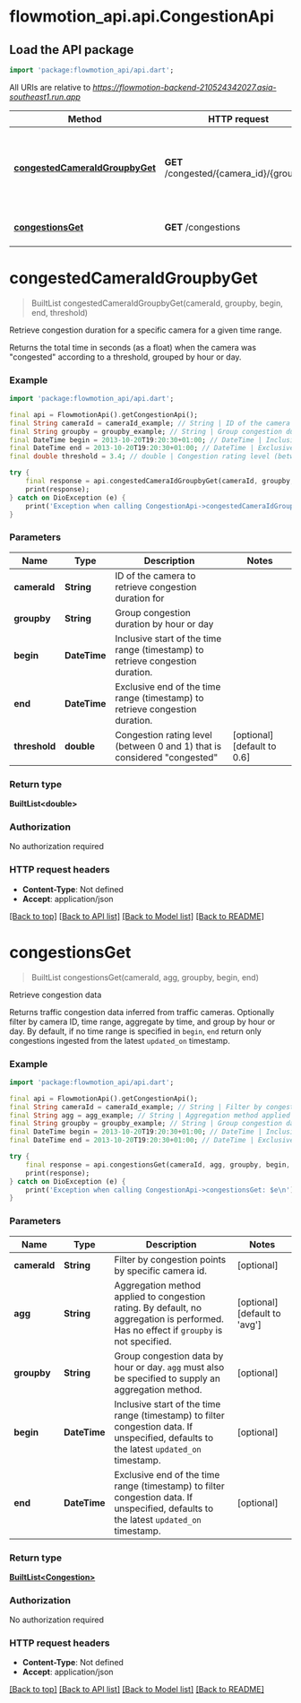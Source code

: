 # flowmotion_api.api.CongestionApi

## Load the API package
```dart
import 'package:flowmotion_api/api.dart';
```

All URIs are relative to *https://flowmotion-backend-210524342027.asia-southeast1.run.app*

Method | HTTP request | Description
------------- | ------------- | -------------
[**congestedCameraIdGroupbyGet**](CongestionApi.md#congestedcameraidgroupbyget) | **GET** /congested/{camera_id}/{groupby} | Retrieve congestion duration for a specific camera for a given time range.
[**congestionsGet**](CongestionApi.md#congestionsget) | **GET** /congestions | Retrieve congestion data


# **congestedCameraIdGroupbyGet**
> BuiltList<double> congestedCameraIdGroupbyGet(cameraId, groupby, begin, end, threshold)

Retrieve congestion duration for a specific camera for a given time range.

Returns the total time in seconds (as a float) when the camera was \"congested\" according to a threshold, grouped by hour or day.

### Example
```dart
import 'package:flowmotion_api/api.dart';

final api = FlowmotionApi().getCongestionApi();
final String cameraId = cameraId_example; // String | ID of the camera to retrieve congestion duration for
final String groupby = groupby_example; // String | Group congestion duration by hour or day
final DateTime begin = 2013-10-20T19:20:30+01:00; // DateTime | Inclusive start of the time range (timestamp) to retrieve congestion duration.
final DateTime end = 2013-10-20T19:20:30+01:00; // DateTime | Exclusive end of the time range (timestamp) to retrieve congestion duration.
final double threshold = 3.4; // double | Congestion rating level (between 0 and 1) that is considered \"congested\"

try {
    final response = api.congestedCameraIdGroupbyGet(cameraId, groupby, begin, end, threshold);
    print(response);
} catch on DioException (e) {
    print('Exception when calling CongestionApi->congestedCameraIdGroupbyGet: $e\n');
}
```

### Parameters

Name | Type | Description  | Notes
------------- | ------------- | ------------- | -------------
 **cameraId** | **String**| ID of the camera to retrieve congestion duration for | 
 **groupby** | **String**| Group congestion duration by hour or day | 
 **begin** | **DateTime**| Inclusive start of the time range (timestamp) to retrieve congestion duration. | 
 **end** | **DateTime**| Exclusive end of the time range (timestamp) to retrieve congestion duration. | 
 **threshold** | **double**| Congestion rating level (between 0 and 1) that is considered \"congested\" | [optional] [default to 0.6]

### Return type

**BuiltList&lt;double&gt;**

### Authorization

No authorization required

### HTTP request headers

 - **Content-Type**: Not defined
 - **Accept**: application/json

[[Back to top]](#) [[Back to API list]](../README.md#documentation-for-api-endpoints) [[Back to Model list]](../README.md#documentation-for-models) [[Back to README]](../README.md)

# **congestionsGet**
> BuiltList<Congestion> congestionsGet(cameraId, agg, groupby, begin, end)

Retrieve congestion data

Returns traffic congestion data inferred from traffic cameras. Optionally filter by camera ID, time range, aggregate by time, and group by hour or day. By default, if no time range is specified in `begin`, `end` return only congestions ingested from the latest `updated_on` timestamp.

### Example
```dart
import 'package:flowmotion_api/api.dart';

final api = FlowmotionApi().getCongestionApi();
final String cameraId = cameraId_example; // String | Filter by congestion points by specific camera id.
final String agg = agg_example; // String | Aggregation method applied to congestion rating. By default, no aggregation is performed. Has no effect if `groupby` is not specified.
final String groupby = groupby_example; // String | Group congestion data by hour or day. `agg` must also be specified to supply an aggregation method.
final DateTime begin = 2013-10-20T19:20:30+01:00; // DateTime | Inclusive start of the time range (timestamp) to filter congestion data. If unspecified, defaults to the latest `updated_on` timestamp.
final DateTime end = 2013-10-20T19:20:30+01:00; // DateTime | Exclusive end of the time range (timestamp) to filter congestion data. If unspecified, defaults to the latest `updated_on` timestamp.

try {
    final response = api.congestionsGet(cameraId, agg, groupby, begin, end);
    print(response);
} catch on DioException (e) {
    print('Exception when calling CongestionApi->congestionsGet: $e\n');
}
```

### Parameters

Name | Type | Description  | Notes
------------- | ------------- | ------------- | -------------
 **cameraId** | **String**| Filter by congestion points by specific camera id. | [optional] 
 **agg** | **String**| Aggregation method applied to congestion rating. By default, no aggregation is performed. Has no effect if `groupby` is not specified. | [optional] [default to 'avg']
 **groupby** | **String**| Group congestion data by hour or day. `agg` must also be specified to supply an aggregation method. | [optional] 
 **begin** | **DateTime**| Inclusive start of the time range (timestamp) to filter congestion data. If unspecified, defaults to the latest `updated_on` timestamp. | [optional] 
 **end** | **DateTime**| Exclusive end of the time range (timestamp) to filter congestion data. If unspecified, defaults to the latest `updated_on` timestamp. | [optional] 

### Return type

[**BuiltList&lt;Congestion&gt;**](Congestion.md)

### Authorization

No authorization required

### HTTP request headers

 - **Content-Type**: Not defined
 - **Accept**: application/json

[[Back to top]](#) [[Back to API list]](../README.md#documentation-for-api-endpoints) [[Back to Model list]](../README.md#documentation-for-models) [[Back to README]](../README.md)

